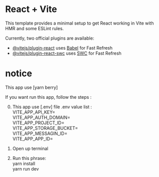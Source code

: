 # React + Vite

This template provides a minimal setup to get React working in Vite with HMR and some ESLint rules.

Currently, two official plugins are available:

- [@vitejs/plugin-react](https://github.com/vitejs/vite-plugin-react/blob/main/packages/plugin-react/README.md) uses [Babel](https://babeljs.io/) for Fast Refresh
- [@vitejs/plugin-react-swc](https://github.com/vitejs/vite-plugin-react-swc) uses [SWC](https://swc.rs/) for Fast Refresh

# notice

This app use [yarn berry]

If you want run this app, follow the steps :

0. This app use [.env] file
   .env value list : <br/>
   VITE_APP_API_KEY= <br/>
   VITE_APP_AUTH_DOMAIN= <br/>
   VITE_APP_PROJECT_ID= <br/>
   VITE_APP_STORAGE_BUCKET= <br/>
   VITE_APP_MESSAGIN_ID= <br/>
   VITE_APP_APP_ID= <br/>

1. Open up terminal <br/>

2. Run this phrase: <br/>
   yarn install <br/>
   yarn run dev <br/>
